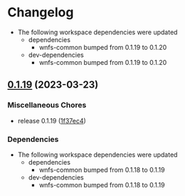 # Changelog

* The following workspace dependencies were updated
  * dependencies
    * wnfs-common bumped from 0.1.19 to 0.1.20
  * dev-dependencies
    * wnfs-common bumped from 0.1.19 to 0.1.20

## [0.1.19](https://github.com/wnfs-wg/rs-wnfs/compare/wnfs-hamt-v0.1.18...wnfs-hamt-v0.1.19) (2023-03-23)


### Miscellaneous Chores

* release 0.1.19 ([1f37ec4](https://github.com/wnfs-wg/rs-wnfs/commit/1f37ec4d706b9bcb4305128451cc77063b4f211d))


### Dependencies

* The following workspace dependencies were updated
  * dependencies
    * wnfs-common bumped from 0.1.18 to 0.1.19
  * dev-dependencies
    * wnfs-common bumped from 0.1.18 to 0.1.19
